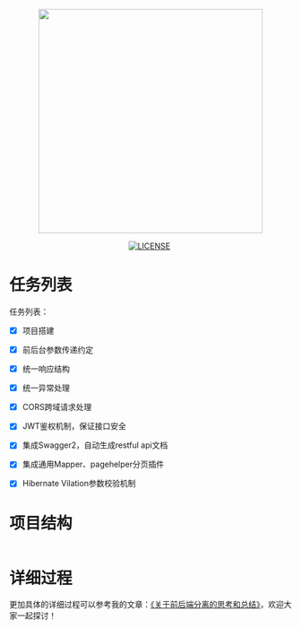 <p align="center"><img width="400" src="http://s1.wailian.download/2017/10/27/LOGO.png"></p>

<p align="center">
  <a href="#"><img src="https://img.shields.io/badge/devTool-IDEA-yellow.svg" alt=""></a>
  <a href="#"><img src="https://travis-ci.org/Alamofire/Alamofire.svg?branch=master" alt=""></a>
  <a href="#"><img src="https://img.shields.io/packagist/l/doctrine/orm.svg" alt="LICENSE"></a>
  <a href="#"><img src="https://img.shields.io/badge/platform-OSX%7CWin%7CLinux-blue.svg" alt=""></a>
  <a href="#"><img src="https://badges.frapsoft.com/os/v1/open-source.svg?v=103" alt=""></a>   	
  <a href="#"><img src="https://img.shields.io/badge/language-java-blue.svg" alt=""></a>  
</p>


# 任务列表

任务列表：

- [x] 项目搭建
- [x] 前后台参数传递约定
- [x] 统一响应结构
- [x] 统一异常处理
- [x] CORS跨域请求处理
- [x] JWT鉴权机制，保证接口安全
- [x] 集成Swagger2，自动生成restful api文档
- [x] 集成通用Mapper、pagehelper分页插件
- [x] Hibernate Vilation参数校验机制


# 项目结构

<p align="center">
    <img src="http://og1m51u2s.bkt.clouddn.com/20171111151040758247575.png" alt="">
</p>

# 详细过程

更加具体的详细过程可以参考我的文章：[《关于前后端分离的思考和总结》](http://www.leeyom.top/2017/11/04/fontend-backend-separation/)，欢迎大家一起探讨！
